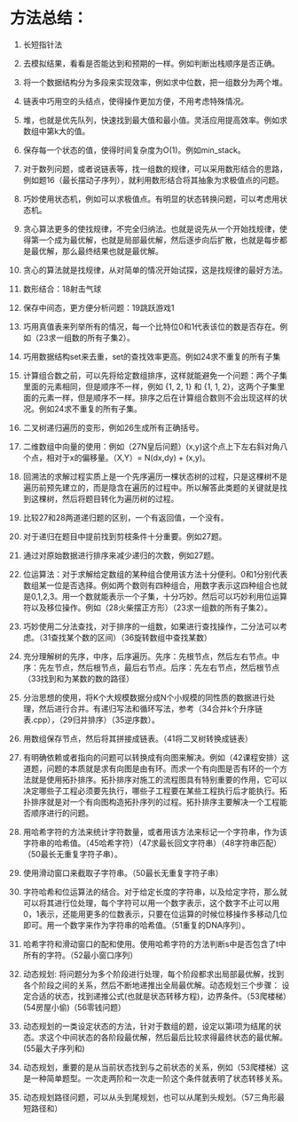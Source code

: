 # 方法总结：

1. 长短指针法
2. 去模拟结果，看看是否能达到和预期的一样。例如判断出栈顺序是否正确。
3. 将一个数据结构分为多段来实现效率，例如求中位数，把一组数分为两个堆。
4. 链表中巧用空的头结点，使得操作更加方便，不用考虑特殊情况。
5. 堆，也就是优先队列，快速找到最大值和最小值。灵活应用提高效率。例如求数组中第k大的值。
6. 保存每一个状态的值，使得时间复杂度为O(1)。例如min_stack。

7. 对于数列问题，或者说链表等，找一组数的规律，可以采用数形结合的思路，例如题16（最长摆动子序列），就利用数形结合将其抽象为求极值点的问题。
8. 巧妙使用状态机，例如可以求极值点。有明显的状态转换问题，可以考虑用状态机。
9. 贪心算法更多的使找规律，不完全归纳法。也就是说先从一个开始找规律，使得第一个成为最优解，也就是局部最优解，然后逐步向后扩散，也就是每步都是最优解，那么最终结果也就是最优解。
10. 贪心的算法就是找规律，从对简单的情况开始试探，这是找规律的最好方法。
11. 数形结合：18射击气球
12. 保存中间态，更方便分析问题：19跳跃游戏1

13. 巧用真值表来列举所有的情况，每一个比特位0和1代表该位的数是否存在。例如（23求一组数的所有子集2）。
14. 巧用数据结构set来去重，set的查找效率更高。例如24求不重复的所有子集
15. 计算组合数之前，可以先将给定数组排序，这样就能避免一个问题：两个子集里面的元素相同，但是顺序不一样，例如 {1, 2, 1} 和 {1, 1, 2}，这两个子集里面的元素一样，但是顺序不一样。排序之后在计算组合数则不会出现这样的状况。例如24求不重复的所有子集。
16. 二叉树递归遍历的变形，例如26生成所有正确括号。

17. 二维数组中向量的使用：例如（27N皇后问题）(x,y)这个点上下左右斜对角八个点，相对于x的偏移量。（X,Y）= N(dx,dy) + (x,y)。
18. 回溯法的求解过程实质上是一个先序遍历一棵状态树的过程，只是这棵树不是遍历前预先建立的，而是隐含在遍历的过程中。所以解答此类题的关键就是找到这棵树，然后将题目转化为遍历树的过程。
19. 比较27和28两道递归题的区别，一个有返回值，一个没有。
20. 对于递归在题目中提前找到剪枝条件十分重要。例如27题。
21. 通过对原始数据进行排序来减少递归的次数，例如27题。
22. 位运算法：对于求解给定数组的某种组合使用该方法十分便利。0和1分别代表数组某一位是否选择。例如两个数则有四种组合，用数字表示这四种组合也就是0,1,2,3。用一个数就能表示一个子集，十分巧妙。然后可以巧妙利用位运算符以及移位操作。例如（28火柴摆正方形）（23求一组数的所有子集2）。

23. 巧妙使用二分法查找，对于排序的一组数，如果进行查找操作，二分法可以考虑。（31查找某个数的区间）（36旋转数组中查找某数）

24. 充分理解树的先序，中序，后序遍历。先序：先根节点，然后左右节点。中序：先左节点，然后根节点，最后右节点。后序：先左右节点，然后根节点（33找到和为某数的数的路径）

25. 分治思想的使用，将K个大规模数据分成N个小规模的同性质的数据进行处理，然后进行合并。有递归写法和循环写法，参考（34合并k个升序链表.cpp），（29归并排序）（35逆序数）。

26. 用数组保存节点，然后将其拼接成链表。（41将二叉树转换成链表）

27. 有明确依赖或者指向的问题可以转换成有向图来解决。例如（42课程安排）这道题，问题的本质就是求有向图是由有环。而求一个有向图是否有环的一个方法就是使用拓扑排序。拓扑排序对施工的流程图具有特别重要的作用，它可以决定哪些子工程必须要先执行，哪些子工程要在某些工程执行后才能执行。拓扑排序就是对一个有向图构造拓扑序列的过程。拓扑排序主要解决一个工程能否顺序进行的问题。

28. 用哈希字符的方法来统计字符数量，或者用该方法来标记一个字符串，作为该字符串的哈希值。（45哈希字符）（47求最长回文字符串）（48字符串匹配）（50最长无重复字符子串）。

29. 使用滑动窗口来截取子字符串。（50最长无重复字符子串）

30. 字符哈希和位运算法的结合。对于给定长度的字符串，以及给定字符，那么就可以将其进行位处理，每个字符可以用一个数字表示，这个数字不止可以用0，1表示，还能用更多的位数表示，只要在位运算的时候位移操作多移动几位即可。用一个数字来作为字符串的哈希值。（51重复的DNA序列）。

31. 哈希字符和滑动窗口的配和使用。使用哈希字符的方法判断s中是否包含了t中所有的字符。（52最小窗口序列）

1. 动态规划: 将问题分为多个阶段进行处理，每个阶段都求出局部最优解，找到各个阶段之间的关系，然后不断地递推出全局最优解。动态规划三个步骤： 设定合适的状态，找到递推公式(也就是状态转移方程)，边界条件。（53爬楼梯）(54房屋小偷)（56零钱问题）
2. 动态规划的一类设定状态的方法，针对于数组的题，设定以第i项为结尾的状态。求这个中间状态的各阶段最优解，然后最后比较求得最终状态的最优解。(55最大子序列和)
3. 动态规划，重要的是从当前状态找到与之前状态的关系，例如（53爬楼梯）这是一种简单题型。一次走两阶和一次走一阶这个条件就表明了状态转移关系。
4. 动态规划路径问题，可以从头到尾规划，也可以从尾到头规划。（57三角形最短路径和）